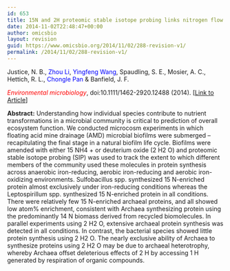 ```yaml
---
id: 653
title: 15N and 2H proteomic stable isotope probing links nitrogen flow to archaeal heterotrophic activity.
date: 2014-11-02T22:48:47+00:00
author: omicsbio
layout: revision
guid: https://www.omicsbio.org/2014/11/02/288-revision-v1/
permalink: /2014/11/02/288-revision-v1/
---
```

Justice, N. B., <span style="color: #0000ff;">Zhou Li</span>, <span style="color: #0000ff;">Yingfeng Wang</span>, Spaudling, S. E., Mosier, A. C., Hettich, R. L., <span style="color: #0000ff;">Chongle Pan</span> & Banfield, J. F.

<span style="color: #ff0000;"><em>Environmental microbiology</em></span>, doi:10.1111/1462-2920.12488 (2014). [[Link to Article](http://onlinelibrary.wiley.com/doi/10.1111/1462-2920.12488/full)]

<!--more-->

**Abstract:** Understanding how individual species contribute to nutrient transformations in a microbial community is critical to prediction of overall ecosystem function. We conducted microcosm experiments in which floating acid mine drainage (AMD) microbial biofilms were submerged &#8211; recapitulating the final stage in a natural biofilm life cycle. Biofilms were amended with either 15 NH4 + or deuterium oxide (2 H2 O) and proteomic stable isotope probing (SIP) was used to track the extent to which different members of the community used these molecules in protein synthesis across anaerobic iron-reducing, aerobic iron-reducing and aerobic iron-oxidizing environments. Sulfobacillus spp. synthesized 15 N-enriched protein almost exclusively under iron-reducing conditions whereas the Leptospirillum spp. synthesized 15 N-enriched protein in all conditions. There were relatively few 15 N-enriched archaeal proteins, and all showed low atom% enrichment, consistent with Archaea synthesizing protein using the predominantly 14 N biomass derived from recycled biomolecules. In parallel experiments using 2 H2 O, extensive archaeal protein synthesis was detected in all conditions. In contrast, the bacterial species showed little protein synthesis using 2 H2 O. The nearly exclusive ability of Archaea to synthesize proteins using 2 H2 O may be due to archaeal heterotrophy, whereby Archaea offset deleterious effects of 2 H by accessing 1 H generated by respiration of organic compounds.